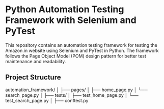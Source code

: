# Python Automation Testing Framework with Selenium and PyTest

This repository contains an automation testing framework for testing the Amazon.in website using Selenium and PyTest in Python. The framework follows the Page Object Model (POM) design pattern for better test maintenance and readability.

## Project Structure

automation_framework/
│
├── pages/
│ ├── home_page.py
│ └── search_page.py
│
├── tests/
│ ├── test_home_page.py
│ └── test_search_page.py
│
├── conftest.py
